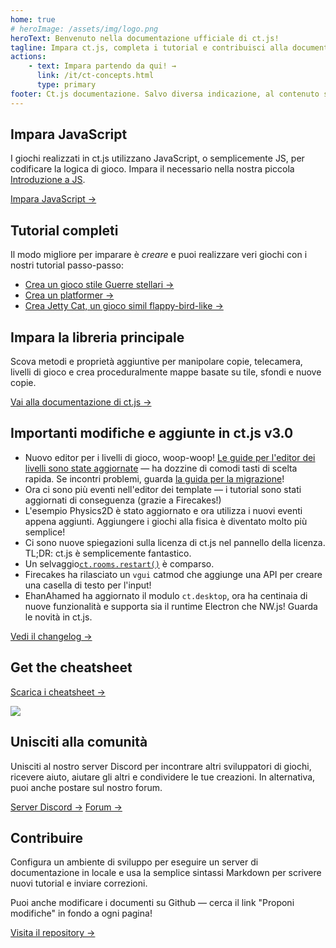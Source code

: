 ```yaml
---
home: true
# heroImage: /assets/img/logo.png
heroText: Benvenuto nella documentazione ufficiale di ct.js!
tagline: Impara ct.js, completa i tutorial e contribuisci alla documentazione di ct.js
actions:
    - text: Impara partendo da qui! →
      link: /it/ct-concepts.html
      type: primary
footer: Ct.js documentazione. Salvo diversa indicazione, al contenuto si applica una licenza Creative Commons Attribution 4.0 International.
---
```


<div class="feature-panel">
    <div class="features">
        <div class="feature" style="flex-basis: 33%">
            <h2>Impara JavaScript</h2>
            <p>I giochi realizzati in ct.js utilizzano JavaScript, o semplicemente JS, per codificare la logica di gioco. Impara il necessario nella nostra piccola <a href="/it/jsintro_pt1.html">Introduzione a JS</a>.</p>
            <a href="/it/jsintro_pt1.html" class="action-button">Impara JavaScript →</a>
        </div>
        <div class="feature" style="flex-basis: 33%">
            <h2>Tutorial completi</h2>
            <p>Il modo migliore per imparare è <i>creare</i> e puoi realizzare veri giochi con i nostri tutorial passo-passo:</p>
            <ul>
                <li><a href="/it/tut-making-shooter.html">Crea un gioco stile Guerre stellari →</a></li>
                <li><a href="/it/tut-making-platformer.html">Crea un platformer →</a></li>
                <li><a href="/it/tut-making-jettycat.html">Crea Jetty Cat, un gioco simil flappy-bird-like →</a></li>
            </ul>
        </div>
        <div class="feature" style="flex-basis: 33%">
            <h2>Impara la libreria principale</h2>
            <p>Scova metodi e proprietà aggiuntive per manipolare copie, telecamera, livelli di gioco e crea proceduralmente mappe basate su tile, sfondi e nuove copie.</p>
            <a href="/it/ct-concepts.html" class="action-button">Vai alla documentazione di ct.js →</a>
        </div>
        <div class="feature" style="flex-basis: 65%">
            <h2>Importanti modifiche e aggiunte in ct.js v3.0</h2>
            <ul>
                <li>Nuovo editor per i livelli di gioco, woop-woop! <a href="/it/room-editor.html">Le guide per l'editor dei livelli sono state aggiornate</a> — ha dozzine di comodi tasti di scelta rapida. Se incontri problemi, guarda <a href="/migration-2to3.html">la guida per la migrazione</a>!</li>
                <li>Ora ci sono più eventi nell'editor dei template — i tutorial sono stati aggiornati di conseguenza (grazie a Firecakes!)</li>
                <li>L'esempio Physics2D è stato aggiornato e ora utilizza i nuovi eventi appena aggiunti. Aggiungere i giochi alla fisica è diventato molto più semplice!</li>
                <li>Ci sono nuove spiegazioni sulla licenza di ct.js nel pannello della licenza. TL;DR: ct.js è semplicemente fantastico.</li>
                <li>Un selvaggio<code><a href="/ct.rooms.html">ct.rooms.restart()</a></code> è comparso.</li>
                <li>Firecakes ha rilasciato un <code>vgui</code> catmod che aggiunge una API per creare una casella di testo per l'input!</li>
                <li>EhanAhamed ha aggiornato il modulo <code>ct.desktop</code>, ora ha centinaia di nuove funzionalità e supporta sia il runtime Electron che NW.js! Guarda le novità in ct.js.</li>
            </ul>
            <a href="https://ctjs.rocks/changelog/" target="_blank">Vedi il changelog →</a>
        </div>
        <div class="feature" style="flex-basis: 35%">
            <h2>Get the cheatsheet</h2>
            <a class="action-button" target="_blank" href="https://ulisesfreitas.itch.io/ctjs-cheatsheet-spanish-es">Scarica i cheatsheet →</a>
            <p></p>
            <img src="/assets/img/CheatsheetThumbnail.png">
        </div>
        <div class="feature"  style="flex-basis: 50%;">
            <h2>Unisciti alla comunità</h2>
            <p>Unisciti al nostro server Discord per incontrare altri sviluppatori di giochi, ricevere aiuto, aiutare gli altri e condividere le tue creazioni. In alternativa, puoi anche postare sul nostro forum.</p>
            <a class="action-button" target="_blank" href="https://discord.gg/yuvuDW5">Server Discord →</a>
            <a class="action-button" target="_blank" href="https://comigo.itch.io/ct/community">Forum →</a>
        </div>
        <div class="feature"  style="flex-basis: 50%;">
            <h2>Contribuire</h2>
            <p>Configura un ambiente di sviluppo per eseguire un server di documentazione in locale e usa la semplice sintassi Markdown per scrivere nuovi tutorial e inviare correzioni.</p>
            <p>Puoi anche modificare i documenti su Github — cerca il link "Proponi modifiche" in fondo a ogni pagina!</p>
            <a class="action-button" target="_blank" href="https://github.com/ct-js/docs.ctjs.rocks">Visita il repository →</a>
        </div>
    </div>
</div>